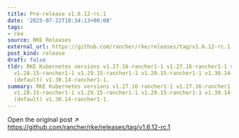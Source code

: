 ```yaml
---
title: Pre-release v1.6.12-rc.1
date: '2025-07-22T10:34:13+00:00'
tags:
- rke
source: RKE Releases
external_url: https://github.com/rancher/rke/releases/tag/v1.6.12-rc.1
post_kind: release
draft: false
tldr: RKE Kubernetes versions v1.27.16-rancher1-1 v1.27.16-rancher1-1 v1.28.15-rancher1-1
  v1.28.15-rancher1-1 v1.29.15-rancher1-1 v1.29.15-rancher1-1 v1.30.14-rancher1-1
  (default) v1.30.14-rancher1-1.
summary: RKE Kubernetes versions v1.27.16-rancher1-1 v1.27.16-rancher1-1 v1.28.15-rancher1-1
  v1.28.15-rancher1-1 v1.29.15-rancher1-1 v1.29.15-rancher1-1 v1.30.14-rancher1-1
  (default) v1.30.14-rancher1-1.
---
```

Open the original post ↗ https://github.com/rancher/rke/releases/tag/v1.6.12-rc.1
